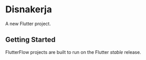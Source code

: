 # Disnakerja

A new Flutter project.

## Getting Started

FlutterFlow projects are built to run on the Flutter _stable_ release.
